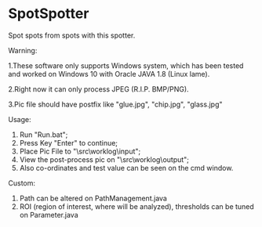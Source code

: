 # SpotSpotter
Spot spots from spots with this spotter.

Warning:

1.These software only supports Windows system, which has been tested and worked on Windows 10 with Oracle JAVA 1.8 (Linux lame).

2.Right now it can only process JPEG (R.I.P. BMP/PNG).

3.Pic file should have postfix like "glue.jpg", "chip.jpg", "glass.jpg"


Usage:
1. Run "Run.bat";
2. Press Key "Enter" to continue;
3. Place Pic File to "\src\worklog\input\";
4. View the post-process pic on "\src\worklog\output\";
5. Also co-ordinates and test value can be seen on the cmd window.

Custom:
1. Path can be altered on PathManagement.java
2. ROI (region of interest, where will be analyzed), thresholds can be tuned on Parameter.java

